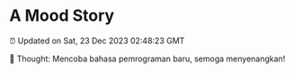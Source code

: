 # A Mood Story

⏰ Updated on Sat, 23 Dec 2023 02:48:23 GMT

💭 Thought: Mencoba bahasa pemrograman baru, semoga menyenangkan!

